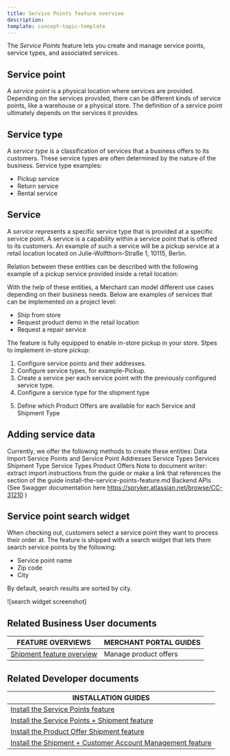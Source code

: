 ```yaml
---
title: Service Points feature overview
description:
template: concept-topic-template
---
```


The *Service Points* feature lets you create and manage service points, service types, and associated services.

## Service point

A *service point* is a physical location where services are provided. Depending on the services provided, there can be different kinds of service points, like a warehouse or a physical store. The definition of a service point ultimately depends on the services it provides.

## Service type

A *service type* is a classification of services that a business offers to its customers. These service types are often determined by the nature of the business. Service type examples:
* Pickup service
* Return service
* Rental service

## Service

A *service* represents a specific service type that is provided at a specific service point. A service is a capability within a service point that is offered to its customers. An example of such a service will be a pickup service at a retail location located on Julie-Wolfthorn-Straße 1, 10115, Berlin.



Relation between these entities can be described with the following example of a pickup service provided inside a retail location:



With the help of these entities, a Merchant can model different use cases depending on their business needs. Below are examples of services that can be implemented on a project level:
* Ship from store
* Request product demo in the retail location
* Request a repair service



The feature is fully equipped to enable in-store pickup in your store. Stpes to implement in-store pickup:
1. Configure service points and their addresses.
2. Configure service types, for example-Pickup.
3. Create a service per each service point with the previously configured service type.
4. Configure a service type for the shipment type
<!-- link to  Shipment + Service Points Feature -->
5. Define which Product Offers are available for each Service and Shipment Type
<!-- link to Product Offer Shipment Feature Overview -->


## Adding service data

Currently, we offer the following methods to create these entities:
Data Import
Service Points and Service Point Addresses
Service Types
Services
Shipment Type Service Types
Product Offers
Note to document writer: extract import instructions from the guide or make a link that references the section of the guide install-the-service-points-feature.md
Backend APIs (See Swagger documentation here https://spryker.atlassian.net/browse/CC-31210 )




## Service point search widget

When checking out, customers select a service point they want to process their order at. The feature is shipped with a search widget that lets them search service points by the following:
* Service point name
* Zip code
* City

By default, search results are sorted by city.

![search widget screenshot]


## Related Business User documents

| FEATURE OVERVIEWS | MERCHANT PORTAL GUIDES |
| - | - |
| [Shipment feature overview](/docs/pbc/all/carrier-management/202311.0/base-shop/shipment-feature-overview.html) | Manage product offers |


## Related Developer documents

| INSTALLATION GUIDES |
| - |
| [Install the Service Points feature](/docs/pbc/all/service-point-management/202311.0/unified-commerce/install-the-service-points-feature.html) |
| [Install the Service Points + Shipment feature](/docs/pbc/all/service-point-management/202311.0/unified-commerce/install-the-service-points-shipment-feature.html) |
| [Install the Product Offer Shipment feature](docs/pbc/all/offer-management/202311.0/unified-commerce/install-and-upgrade/install-the-product-offer-shipment-feature.html) |
| [Install the Shipment + Customer Account Management feature](/docs/pbc/all/carrier-management/202311.0/base-shop/install-and-upgrade/install-features/install-the-shipment-customer-account-management-feature.html) |
